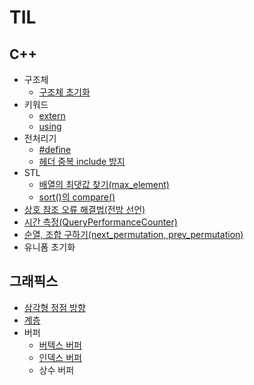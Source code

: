 # TIL

## C++
* 구조체
    * [구조체 초기화](C++/구조체%20초기화.md)
* 키워드
    * [extern](C++/extern.md)
    * [using](C++/using.md)
* 전처리기
    * [#define](https://github.com/YOUKK/TIL/blob/master/C%2B%2B/%23define.md)
    * [헤더 중복 include 방지](https://github.com/YOUKK/TIL/blob/master/C%2B%2B/%ED%97%A4%EB%8D%94%20%EC%A4%91%EB%B3%B5%20%EB%B0%A9%EC%A7%80.md)
* STL
    * [배열의 최댓값 찾기(max_element)](https://github.com/YOUKK/TIL/blob/master/C%2B%2B/%EB%B0%B0%EC%97%B4%EC%9D%98%20%EC%B5%9C%EB%8C%93%EA%B0%92%20%EC%B0%BE%EA%B8%B0(max_element).md)
    * [sort()의 compare()]()
* [상호 참조 오류 해결법(전방 선언)](https://github.com/YOUKK/TIL/blob/master/C%2B%2B/%EC%83%81%ED%98%B8%20%EC%B0%B8%EC%A1%B0%20%EC%98%A4%EB%A5%98%20%ED%95%B4%EA%B2%B0%EB%B2%95(%EC%A0%84%EB%B0%A9%20%EC%84%A0%EC%96%B8).md)
* [시간 측정(QueryPerformanceCounter)](https://github.com/YOUKK/TIL/blob/master/C%2B%2B/%EC%8B%9C%EA%B0%84%20%EC%B8%A1%EC%A0%95(QueryPerformanceCounter).md)
* [순열, 조합 구하기(next_permutation, prev_permutation)](https://github.com/YOUKK/TIL/blob/master/C%2B%2B/%EC%88%9C%EC%97%B4%2C%20%EC%A1%B0%ED%95%A9%20%EA%B5%AC%ED%95%98%EA%B8%B0(next_permutation%2C%20prev_permutation).md)
* 유니폼 초기화



## 그래픽스
* [삼각형 정점 방향](그래픽스/삼각형%20정점%20방향.md)
* [계층](그래픽스/계층.md)
* 버퍼
    * [버텍스 버퍼](그래픽스/버텍스%20버퍼.md)
    * [인덱스 버퍼](그래픽스/인덱스%20버퍼.md)
    * 상수 버퍼